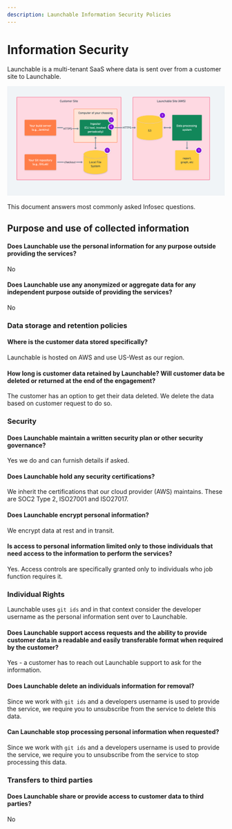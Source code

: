 ```yaml
---
description: Launchable Information Security Policies
---
```


# Information Security

Launchable is a multi-tenant SaaS where data is sent over from a customer site to Launchable. 

![Data flow from customer site to Launchable](.gitbook/assets/launchable-ingester-diagram.png)

This document answers most commonly asked Infosec questions.

## Purpose and use of collected information

#### Does Launchable use the personal information for any purpose outside providing the services?

No

#### Does Launchable use any anonymized or aggregate data for any independent purpose outside of providing the services?

No

### Data storage and retention policies

#### Where is the customer data stored specifically?

Launchable is hosted on AWS and use US-West as our region.

#### How long is customer data retained by Launchable? Will customer data be deleted or returned at the end of the engagement?

The customer has an option to get their data deleted. We delete the data based on customer request to do so.

### Security

#### Does Launchable maintain a written security plan or other security governance?

Yes we do and can furnish details if asked.

#### Does Launchable hold any security certifications? 

We inherit the certifications that our cloud provider \(AWS\) maintains. These are SOC2 Type 2, ISO27001 and ISO27017. 

#### Does Launchable encrypt personal information?

We encrypt data at rest and in transit.

#### Is access to personal information limited only to those individuals that need access to the information to perform the services?

Yes. Access controls are specifically granted only to individuals who job function requires it.

### Individual Rights

Launchable uses `git ids` and in that context consider the developer username as the personal information sent over to Launchable.

#### Does Launchable support access requests and the ability to provide customer data in a readable and easily transferable format when required by the customer?

Yes - a customer has to reach out Launchable support to ask for the information.

#### Does Launchable delete an individuals information for removal? 

Since we work with `git ids` and a developers username is used to provide the service, we require you to unsubscribe from the service to delete this data.

#### Can Launchable stop processing personal information when requested?

Since we work with `git ids` and a developers username is used to provide the service, we require you to unsubscribe from the service to stop processing this data.

### Transfers to third parties

#### Does Launchable share or provide access to customer data to third parties?

No

